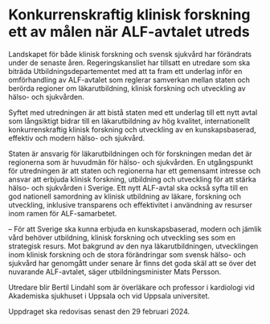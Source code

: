 # Konkurrenskraftig klinisk forskning ett av målen när ALF-avtalet utreds

Landskapet för både klinisk forskning och svensk sjukvård har förändrats under de senaste åren. Regeringskansliet har tillsatt en utredare som ska biträda Utbildningsdepartementet med att ta fram ett underlag inför en omförhandling av ALF-avtalet som reglerar samverkan mellan staten och berörda regioner om läkarutbildning, klinisk forskning och utveckling av hälso- och sjukvården.

Syftet med utredningen är att bistå staten med ett underlag till ett nytt avtal som långsiktigt bidrar till en läkarutbildning av hög kvalitet, internationellt konkurrenskraftig klinisk forskning och utveckling av en kunskapsbaserad, effektiv och modern hälso- och sjukvård.

Staten är ansvarig för läkarutbildningen och för forskningen medan det är regionerna som är huvudmän för hälso- och sjukvården. En utgångspunkt för utredningen är att staten och regionerna har ett gemensamt intresse och ansvar att erbjuda klinisk forskning, utbildning och utveckling för att stärka hälso- och sjukvården i Sverige. Ett nytt ALF-avtal ska också syfta till en god nationell samordning av klinisk utbildning av läkare, forskning och utveckling, inklusive transparens och effektivitet i användning av resurser inom ramen för ALF-samarbetet.

– För att Sverige ska kunna erbjuda en kunskapsbaserad, modern och jämlik vård behöver utbildning, klinisk forskning och utveckling ses som en strategisk resurs. Mot bakgrund av den nya läkarutbildningen, utvecklingen inom klinisk forskning och de stora förändringar som svensk hälso- och sjukvård har genomgått under senare år finns det goda skäl att se över det nuvarande ALF-avtalet, säger utbildningsminister Mats Persson.

Utredare blir Bertil Lindahl som är överläkare och professor i kardiologi vid Akademiska sjukhuset i Uppsala och vid Uppsala universitet.

Uppdraget ska redovisas senast den 29 februari 2024.
